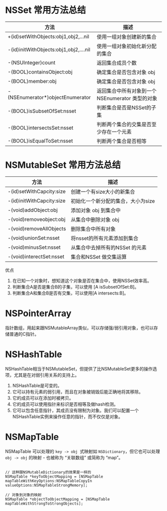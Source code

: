 

# NSSet 常用方法总结

方法 | 描述 |
------------ | ------------- | 
+(id)setWithObjects:obj1,obj2,...nil	 | 使用一组对象创建新的集合 
-(id)initWithObjects:obj1,obj2,....nil  | 使用一组对象初始化新分配的集合
-(NSUInteger)count|    返回集合成员个数
-(BOOL)containsObject:obj |  确定集合是否包含对象 obj
-(BOOL)member:obj | 确定集合是否包含对象 obj
-(NSEnumerator*)objectEnumerator | 返回集合中所有对象到一个 NSEnumerator 类型的对象
-(BOOL)isSubsetOfSet:nsset | 判断集合是否是NSSet的子集
-(BOOL)intersectsSet:nsset | 判断两个集合的交集是否至少存在一个元素
-(BOOL)isEqualToSet:nsset | 判断两个集合是否相等

# NSMutableSet 常用方法总结
方法 | 描述 |
------------ | ------------- | 
-(id)setWithCapcity:size | 创建一个有size大小的新集合
-(id)initWithCapcity:size | 初始化一个新分配的集合，大小为size
-(void)addObject:obj | 添加对象 obj 到集合中
-(void)removeobject:obj | 从集合中删除对象 obj
-(void)removeAllObjects | 删除集合中所有对象
-(void)unionSet:nsset | 将nsset的所有元素添加到集合
-(void)minusSet:nsset | 从集合中去掉所有的NSSet 的元素
-(void)interectSet:nsset | 集合和NSSet 做交集运算

优点

1. 在已知一个对象时，想知道这个对象是否在集合中，使用NSSet效率高。
2. 判断集合A是否是集合B的子集，可以使用 [A isSubsetOfSet:B]。
3. 判断集合A和集合B是否有交集，可以使用[A intersects:B]。



# NSPointerArray

指针数组，用起来跟NSMutableArray类似，可以存储强/弱引用对象，也可以存储普通的C指针。



# NSHashTable

NSHashTable相当于NSMutableSet，但提供了比NSMutableSet更多的操作选项，尤其是在对弱引用关系的支持上。

1. NSHashTable是可变的。
2. 它可以持有元素的弱引用，而且在对象被销毁后能正确地将其移除。
3. 它的成员可以在添加时被拷贝。
4. 它的成员可以使用指针来标识是否相等及做hash检测。
5. 它可以包含任意指针，其成员没有限制为对象。我们可以配置一个NSHashTable实例来操作任意的指针，而不仅仅是对象。


# NSMapTable

NSMapTable 可以处理的 ```key -> obj ```式映射如 ```NSDictionary```，但它也可以处理 ```obj -> obj``` 的映射 - 也被称为 “关联数组” 或简称为 “map”。

```objc

// 这种跟NSMutableDictionary的效果是一样的
NSMapTable *keyToObjectMapping = [NSMapTable mapTableWithKeyOptions:NSMapTableCopyIn valueOptions:NSMapTableStrongMemory];

// 对象到对象的映射
NSMapTable *objectToObjectMapping = [NSMapTable mapTableWithStrongToStrongObjects];

```


